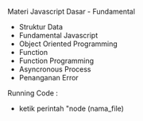 Materi Javascript Dasar - Fundamental
- Struktur Data
- Fundamental Javascript
- Object Oriented Programming
- Function
- Function Programming
- Asyncronous Process
- Penanganan Error

Running Code : 
- ketik perintah "node (nama_file)
